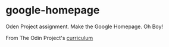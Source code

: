 # google-homepage
Oden Project assignment. Make the Google Homepage. Oh Boy!

From The Odin Project's [curriculum](http://www.theodinproject.com/web-development-101/html-css)
